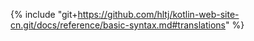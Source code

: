 {% include "git+https://github.com/hltj/kotlin-web-site-cn.git/docs/reference/basic-syntax.md#translations" %}

